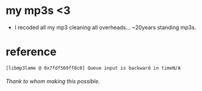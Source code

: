 # my mp3s <3

- I recoded all my mp3 cleaning all overheads... ~20years standing mp3s.

# reference

```[libmp3lame @ 0x7fdf569ff8c0] Queue input is backward in timeN/A```

###### Thank to whom making this possible.

